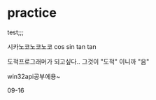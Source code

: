 # practice
test;;;

시카노코노코노코 cos sin tan tan


도적프로그래머가 되고싶다.. 그것이 "도적" 이니까 "음"


win32api공부에용~


09-16
